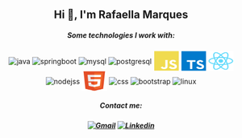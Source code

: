 <h2 align="center"> Hi 👻, I'm Rafaella Marques</h2>


<h5 align="center"> Some technologies I work with:</h5>
<p align="center">
  <img align="center" alt="java" height="40" width="50" src="https://cdn.jsdelivr.net/gh/devicons/devicon/icons/java/java-original-wordmark.svg">
  <img align="center" alt="springboot" height="40" width="50" src="https://cdn.jsdelivr.net/gh/devicons/devicon/icons/spring/spring-original-wordmark.svg">
  <img align="center" alt="mysql" height="40" width="50" src="https://cdn.jsdelivr.net/gh/devicons/devicon/icons/mysql/mysql-original-wordmark.svg">
  <img align="center" alt="postgresql" height="40" width="50" src="https://cdn.jsdelivr.net/gh/devicons/devicon/icons/postgresql/postgresql-original-wordmark.svg">
  <img align="center" alt="javascript" height="40" width="50" src="https://raw.githubusercontent.com/devicons/devicon/master/icons/javascript/javascript-plain.svg">
  <img align="center" alt="typescript" height="40" width="50" src="https://raw.githubusercontent.com/devicons/devicon/master/icons/typescript/typescript-plain.svg">
  <img align="center" alt="react" height="40" width="50" src="https://raw.githubusercontent.com/devicons/devicon/master/icons/react/react-original.svg">
  <img align="center" alt="nodejss" height="40" width="50" src="https://cdn.jsdelivr.net/gh/devicons/devicon/icons/nodejs/nodejs-original.svg">
  <img align="center" alt="html" height="40" width="50" src="https://raw.githubusercontent.com/devicons/devicon/master/icons/html5/html5-original.svg">
  <img align="center" alt="css" height="40" width="50" src="https://cdn.jsdelivr.net/gh/devicons/devicon/icons/css3/css3-original.svg">
  <img align="center" alt="bootstrap" height="40" width="50" src="https://cdn.jsdelivr.net/gh/devicons/devicon/icons/bootstrap/bootstrap-original.svg">
  <img align="center" alt="linux" height="40" width="50" src="https://cdn.jsdelivr.net/gh/devicons/devicon/icons/linux/linux-original.svg">
</div> </p>


<h5 align="center"> Contact me:</h5>
<h5 align="center">
<a href="mailto: fariassrafaella@gmail.com">
  <img src="https://img.shields.io/badge/Gmail-red?style=flat&logo=Gmail&logoColor=white" alt="Gmail" /></a>
<a href="https://www.linkedin.com/in/rafaella-marques-farias-14873b185/" target="_blank">
  <img src="https://img.shields.io/badge/LinkedIn-blue?style=flat&logo=linkedin&labelColor=blue" alt="Linkedin" /> </a>
</h5>
